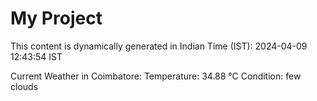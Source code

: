 # My Project

This content is dynamically generated in Indian Time (IST): 2024-04-09 12:43:54 IST


Current Weather in Coimbatore:
Temperature: 34.88 °C
Condition: few clouds
